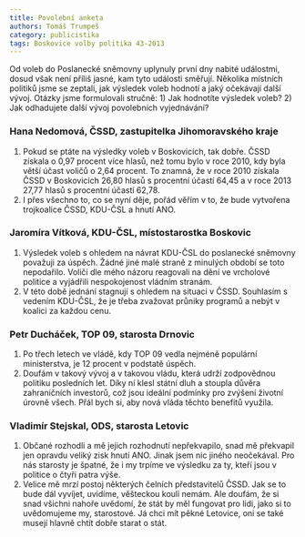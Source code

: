 ```yaml
---
title: Povolební anketa
authors: Tomáš Trumpeš
category: publicistika
tags: Boskovice volby politika 43-2013
---
```


Od voleb do Poslanecké sněmovny uplynuly první dny nabité událostmi, dosud však není příliš jasné, kam tyto události směřují. Několika místních politiků jsme se zeptali, jak výsledek voleb hodnotí a jaký očekávají další vývoj. Otázky jsme formulovali stručně: 1) Jak hodnotíte výsledek voleb? 2) Jak odhadujete další vývoj povolebních vyjednávání?

### Hana Nedomová, ČSSD, zastupitelka Jihomoravského kraje

1. Pokud se ptáte na výsledky voleb v Boskovicích, tak dobře. ČSSD získala o 0,97 procent více hlasů, než tomu bylo v roce 2010, kdy byla větší účast voličů o 2,64 procent. To znamná, že v roce 2010 získala ČSSD v Boskovicích 26,80 hlasů s procentní účastí 64,45 a v roce 2013 27,77 hlasů s procentní účastí 62,78.
2. I přes všechno to, co se nyní děje, pořád věřím v to, že bude vytvořena trojkoalice ČSSD, KDU-ČSL a hnutí ANO.

### Jaromíra Vítková, KDU-ČSL, místostarostka Boskovic

1. Výsledek voleb s ohledem na návrat KDU-ČSL do poslanecké sněmovny považuji za úspěch. Žádné jiné malé straně z minulých období se toto nepodařilo. Voliči dle mého názoru reagovali na dění ve vrcholové politice a vyjádřili nespokojenost vládním stranám.
2. V této době jednání stagnují s ohledem na situaci v ČSSD. Souhlasím s vedením KDU-ČSL, že je třeba zvažovat průniky programů a nebýt v koalici za každou cenu.

### Petr Ducháček, TOP 09, starosta Drnovic

1. Po třech letech ve vládě, kdy TOP 09 vedla nejméně populární ministerstva, je 12 procent v podstatě úspěch.
2. Doufám v takový vývoj a v takovou vládu, která udrží zodpovědnou politiku posledních let. Díky ní klesl státní dluh a stoupla důvěra zahraničních investorů, což jsou ideální podmínky pro zvýšení životní úrovně všech. Přál bych si, aby nová vláda těchto benefitů využila.

### Vladimír Stejskal, ODS, starosta Letovic

1. Občané rozhodli a mě jejich rozhodnutí nepřekvapilo, snad mě překvapil jen opravdu veliký zisk hnutí ANO. Jinak jsem nic jiného neočekával. Pro nás starosty je špatné, že i my trpíme ve výsledku za ty, kteří jsou v politice o čtyři patra výše.
2. Velice mě mrzí postoj některých čelních představitelů ČSSD. Jak se to bude dál vyvíjet, uvidíme, věšteckou kouli nemám. Ale doufám, že si snad všichni nahoře uvědomí, že stát by měl fungovat pro lidi, jako si to uvědomujeme my, starostové. Já chci mít pěkné Letovice, oni se také musejí hlavně chtít dobře starat o stát.
